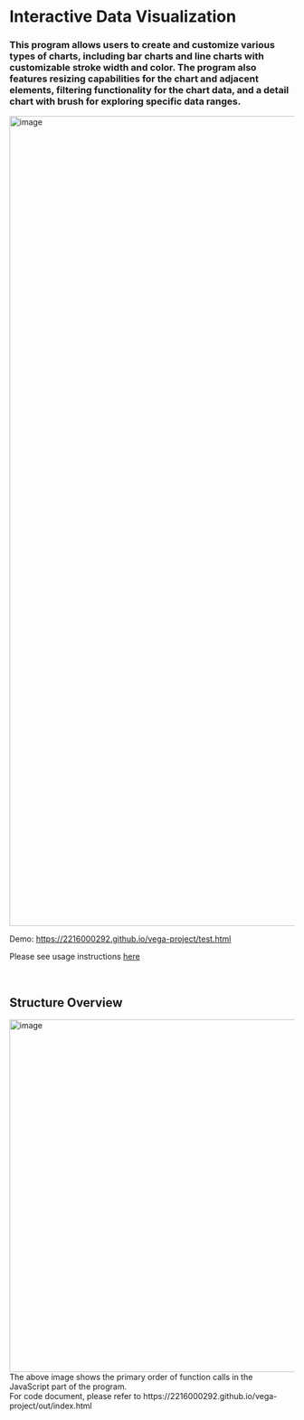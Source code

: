 # Interactive Data Visualization

### This program allows users to create and customize various types of charts, including bar charts and line charts with customizable stroke width and color. The program also features resizing capabilities for the chart and adjacent elements, filtering functionality for the chart data, and a detail chart with brush for exploring specific data ranges.
<img width="1433" alt="image" src="https://user-images.githubusercontent.com/65697537/236140295-f9920a74-2227-4656-8f4b-e69980137223.png">

Demo: https://2216000292.github.io/vega-project/test.html

Please see usage instructions [here](./Getting_started.pdf)

<br>


## Structure Overview
<img width="624" alt="image" src="https://user-images.githubusercontent.com/65697537/236144845-18f4e909-1b20-4fb3-ae50-dd29e9225d53.png">
The above image shows the primary order of function calls in the JavaScript part of the program. <br>
For code document, please refer to https://2216000292.github.io/vega-project/out/index.html

